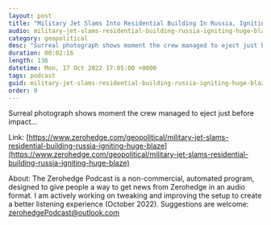 ```yaml
---
layout: post
title: "Military Jet Slams Into Residential Building In Russia, Igniting Huge Blaze"
audio: military-jet-slams-residential-building-russia-igniting-huge-blaze-0
category: geopolitical
desc: "Surreal photograph shows moment the crew managed to eject just before impact..."
duration: 00:02:16
length: 136
datetime: Mon, 17 Oct 2022 17:05:00 +0000
tags: podcast
guid: military-jet-slams-residential-building-russia-igniting-huge-blaze-0
order: 0
---
```

Surreal photograph shows moment the crew managed to eject just before impact...

Link: [https://www.zerohedge.com/geopolitical/military-jet-slams-residential-building-russia-igniting-huge-blaze](https://www.zerohedge.com/geopolitical/military-jet-slams-residential-building-russia-igniting-huge-blaze)

About: The Zerohedge Podcast is a non-commercial, automated program, designed to give people a way to get news from Zerohedge in an audio format.  I am actively working on tweaking and improving the setup to create a better listening experience (October 2022).  Suggestions are welcome: [zerohedgePodcast@outlook.com](mailto:zerohedgePodcast@outlook.com)
